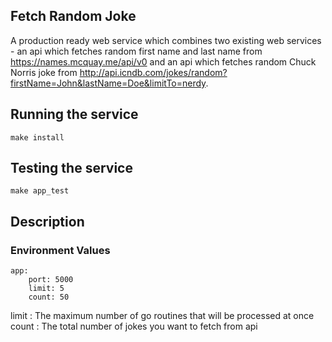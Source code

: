 ## Fetch Random Joke

A production ready web service which combines two existing web services - an api which fetches random first name and last name from https://names.mcquay.me/api/v0 and an api which fetches random Chuck Norris joke from http://api.icndb.com/jokes/random?firstName=John&lastName=Doe&limitTo=nerdy.

## Running the service

```shell
make install
```

## Testing the service

```shell
make app_test
```

## Description

### Environment Values
    app:
        port: 5000
        limit: 5
        count: 50
limit : The maximum number of go routines that will be processed at once <br>
count : The total number of jokes you want to fetch from api